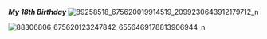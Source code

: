 ***My 18th Birthday***
![89258518_675620019914519_2099230643912179712_n](https://github.com/ann0302/app-dev/assets/137422234/803650e6-1422-4bb5-9801-b2eed9cc4b84)

![88306806_675620123247842_6556469178813906944_n](https://github.com/ann0302/app-dev/assets/137422234/a0989a30-3d0f-48df-aaa3-1e8f4eddb93e)

